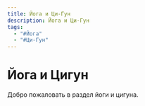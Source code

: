 ```yaml
---
title: Йога и Ци-Гун
description: Йога и Ци-Гун
tags:
  - "#Йога"
  - "#Ци-Гун"
---
```

# Йога и Цигун

Добро пожаловать в раздел йоги и цигуна.

 